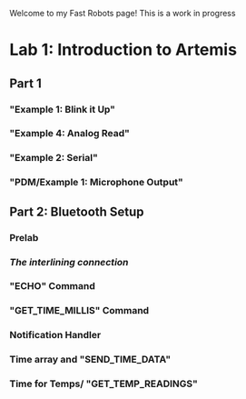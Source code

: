 Welcome to my Fast Robots page! This is a work in progress

# Lab 1: Introduction to Artemis 
## Part 1
### "Example 1: Blink it Up"
### "Example 4: Analog Read"
### "Example 2: Serial"
### "PDM/Example 1: Microphone Output"

## Part 2: Bluetooth Setup
### Prelab
### *The interlining connection*
### "ECHO" Command
###  "GET_TIME_MILLIS" Command
### Notification Handler
### Time array and "SEND_TIME_DATA"
### Time for Temps/ "GET_TEMP_READINGS"

























